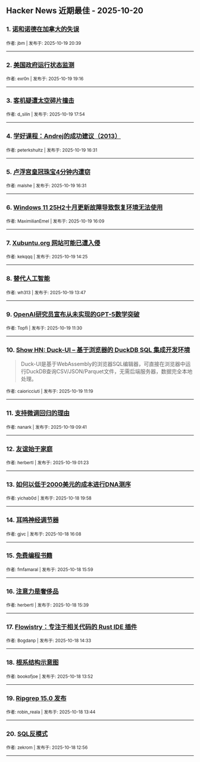 ## Hacker News 近期最佳 - 2025-10-20


### 1. [诺和诺德在加拿大的失误](https://news.ycombinator.com/item?id=45637744)

<sub>作者: jbm | 发布于: 2025-10-19 20:39</sub>

---

### 2. [美国政府运行状态监测](https://news.ycombinator.com/item?id=45637049)

<sub>作者: exr0n | 发布于: 2025-10-19 19:16</sub>

---

### 3. [客机疑遭太空碎片撞击](https://news.ycombinator.com/item?id=45636285)

<sub>作者: d_silin | 发布于: 2025-10-19 17:54</sub>

---

### 4. [学好课程：Andrej的成功建议（2013）](https://news.ycombinator.com/item?id=45635533)

<sub>作者: peterkshultz | 发布于: 2025-10-19 16:31</sub>

---

### 5. [卢浮宫皇冠珠宝4分钟内遭窃](https://news.ycombinator.com/item?id=45635528)

<sub>作者: malshe | 发布于: 2025-10-19 16:31</sub>

---

### 6. [Windows 11 25H2十月更新故障导致恢复环境无法使用](https://news.ycombinator.com/item?id=45635287)

<sub>作者: MaximilianEmel | 发布于: 2025-10-19 16:09</sub>

---

### 7. [Xubuntu.org 网站可能已遭入侵](https://news.ycombinator.com/item?id=45634367)

<sub>作者: kekqqq | 发布于: 2025-10-19 14:25</sub>

---

### 8. [替代人工智能](https://news.ycombinator.com/item?id=45634095)

<sub>作者: wh313 | 发布于: 2025-10-19 13:47</sub>

---

### 9. [OpenAI研究员宣布从未实现的GPT-5数学突破](https://news.ycombinator.com/item?id=45633482)

<sub>作者: Topfi | 发布于: 2025-10-19 11:30</sub>

---

### 10. [Show HN: Duck-UI – 基于浏览器的 DuckDB SQL 集成开发环境](https://news.ycombinator.com/item?id=45633453)
> Duck-UI是基于WebAssembly的浏览器SQL编辑器，可直接在浏览器中运行DuckDB查询CSV/JSON/Parquet文件，无需后端服务器，数据完全本地处理。

<sub>作者: caioricciuti | 发布于: 2025-10-19 11:19</sub>

---

### 11. [支持微调回归的理由](https://news.ycombinator.com/item?id=45633081)

<sub>作者: nanark | 发布于: 2025-10-19 09:41</sub>

---

### 12. [友谊始于家庭](https://news.ycombinator.com/item?id=45631503)

<sub>作者: herbertl | 发布于: 2025-10-19 01:23</sub>

---

### 13. [如何以低于2000美元的成本进行DNA测序](https://news.ycombinator.com/item?id=45629970)

<sub>作者: yichab0d | 发布于: 2025-10-18 19:58</sub>

---

### 14. [耳鸣神经调节器](https://news.ycombinator.com/item?id=45628391)

<sub>作者: gjvc | 发布于: 2025-10-18 16:08</sub>

---

### 15. [免费编程书籍](https://news.ycombinator.com/item?id=45628348)

<sub>作者: fmfamaral | 发布于: 2025-10-18 15:59</sub>

---

### 16. [注意力是奢侈品](https://news.ycombinator.com/item?id=45628190)

<sub>作者: herbertl | 发布于: 2025-10-18 15:39</sub>

---

### 17. [Flowistry：专注于相关代码的 Rust IDE 插件](https://news.ycombinator.com/item?id=45627692)

<sub>作者: Bogdanp | 发布于: 2025-10-18 14:33</sub>

---

### 18. [根系结构示意图](https://news.ycombinator.com/item?id=45627394)

<sub>作者: bookofjoe | 发布于: 2025-10-18 13:52</sub>

---

### 19. [Ripgrep 15.0 发布](https://news.ycombinator.com/item?id=45627324)

<sub>作者: robin_reala | 发布于: 2025-10-18 13:44</sub>

---

### 20. [SQL反模式](https://news.ycombinator.com/item?id=45626985)

<sub>作者: zekrom | 发布于: 2025-10-18 12:56</sub>

---
